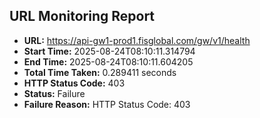 ## URL Monitoring Report

- **URL:** https://api-gw1-prod1.fisglobal.com/gw/v1/health
- **Start Time:** 2025-08-24T08:10:11.314794
- **End Time:** 2025-08-24T08:10:11.604205
- **Total Time Taken:** 0.289411 seconds
- **HTTP Status Code:** 403
- **Status:** Failure
- **Failure Reason:** HTTP Status Code: 403
